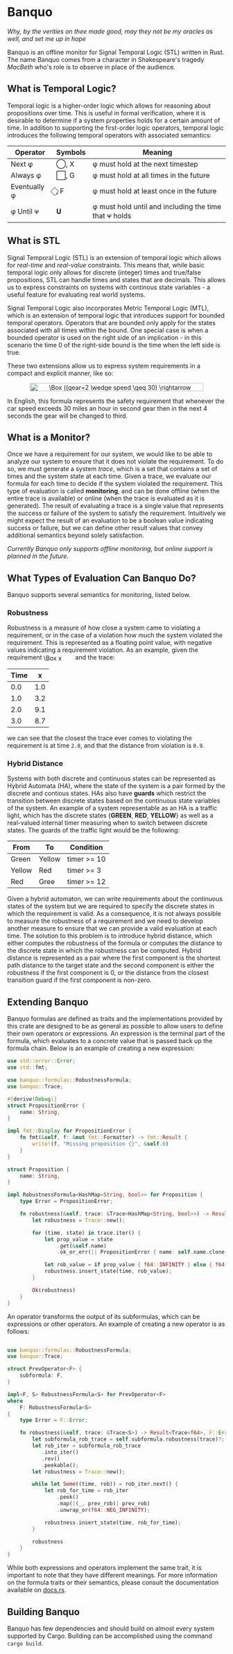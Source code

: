 # Banquo

_Why, by the verities on thee made good, may they not be my oracles as well,_
_and set me up in hope_

Banquo is an offline monitor for Signal Temporal Logic (STL) written in Rust.
The name Banquo comes from a character in Shakespeare's tragedy _MacBeth_ who's
role is to observe in place of the audience.

## What is Temporal Logic?

Temporal logic is a higher-order logic which allows for reasoning about
propositions over time. This is useful in formal verification, where it is
desirable to determine if a system properties holds for a certain amount of
time. In addition to supporting the first-order logic operators, temporal logic
introduces the following temporal operators with associated semantics:

| Operator             | Symbols    | Meaning                                                           |
| -------------------- | ---------- | ---------------------------------------------------------------- |
| Next &#966;          | &#8413;, X | &#966; must hold at the next timestep                            | 
| Always &#966;        | &#8414;, G | &#966; must hold at all times in the future                      |
| Eventually &#966;    | &#8415;, F | &#966; must hold at least once in the future                     |
| &#966; Until &#7466; | &#119828;  | &#966; must hold until and including the time that &#7466; holds |

## What is STL

Signal Temporal Logic (STL) is an extension of temporal logic which allows for
_real-time_ and _real-value_ constraints. This means that, while basic temporal
logic only allows for discrete (integer) times and true/false propositions, STL
can handle times and states that are decimals. This allows us to express
constraints on systems with continous state variables - a useful feature for
evaluating real world systems.

Signal Temporal Logic also incorporates Metric Temporal Logic (MTL), which is an
extension of temporal logic that introduces support for bounded temporal
operators. Operators that are bounded only apply for the states associated with
all times within the bound. One special case is when a bounded operator is used
on the right side of an implication - in this scenario the time 0 of the
right-side bound is the time when the left side is true.

These two extensions allow us to express system requirements in a compact and
explicit manner, like so: 

<center>
<img src="https://bit.ly/3XshqGR"
     align="center"
     border="0"
     alt="\Box ((gear=2 \wedge speed \geq 30) \rightarrow \Diamond\{0,4\}\ gear=3)"
     width="400"
     height="19"/>
</center>

In English, this formula represents the safety requirement that whenever the car
speed exceeds 30 miles an hour in second gear then in the next 4 seconds the
gear will be changed to third.

## What is a Monitor?

Once we have a requirement for our system, we would like to be able to analyze
our system to ensure that it does not violate the requirement. To do so, we must
generate a system _trace_, which is a set that contains a set of times and the
system state at each time. Given a trace, we evaluate our formula for each time
to decide if the system violated the requirement. This type of evaluation is
called __monitoring__, and can be done offline (when the entire trace is
available) or online (when the trace is evaluated as it is generated). The
result of evaluating a trace is a single value that represents the success or
failure of the system to satisfy the requirement. Intuitively we might expect
the result of an evaluation to be a boolean value indicating success or failure,
but we can define other result values that convey additional semantics beyond
solely satisfaction.

_Currently Banquo only supports offline monitoring, but online support is
planned in the future._

## What Types of Evaluation Can Banquo Do?

Banquo supports several semantics for monitoring, listed below. 

### Robustness

Robustness is a measure of how close a system came to violating a requirement,
or in the case of a violation how much the system violated the requirement. This
is represented as a floating point value, with negative values indicating a
requirement violation. As an example, given the requirement
<img src="https://bit.ly/3k3ryY1" align="center" border="0" alt="\Box x \leq 10" width="69" height="17" />
and the trace:

| Time | x   |
| ---- | --- |
| 0.0  | 1.0 |
| 1.0  | 3.2 |
| 2.0  | 9.1 |
| 3.0  | 8.7 |

we can see that the closest the trace ever comes to violating the requirement is
at time `2.0`, and that the distance from violation is `0.9`.

### Hybrid Distance

Systems with both discrete and continuous states can be represented as Hybrid
Automata (HA), where the state of the system is a pair formed by the discrete
and contious states. HAs also have __guards__ which restrict the transition
between discrete states based on the continuous state variables of the system.
An example of a system representable as an HA is a traffic light, which has the
discrete states {__GREEN__, __RED__, __YELLOW__} as well as a real-valued
internal timer measuring when to switch between discrete states. The guards of
the traffic light would be the following:

| From   | To     | Condition   |
| ------ | ------ | ----------- |
| Green  | Yellow | timer >= 10 |
| Yellow | Red    | timer >= 3  |
| Red    | Gree   | timer >= 12 |

Given a hybrid automaton, we can write requirements about the continuous states
of the system but we are required to specify the discrete states in which the
requirement is valid. As a consequence, it is not always possible to measure the
robustness of a requirement and we need to develop another measure to ensure
that we can provide a valid evaluation at each time. The solution to this
problem is to introduce hybrid distance, which either computes the robustness of
the formula or computes the distance to the discrete state in which the
robustness can be computed. Hybrid distance is represented as a pair where the
first component is the shortest path distance to the target state and the second
component is either the robustness if the first component is 0, or the distance
from the closest transition guard if the first component is non-zero.

## Extending Banquo

Banquo formulas are defined as traits and the implementations provided by this
crate are designed to be as general as possible to allow users to define their
own operators or expressions. An expression is the terminal part of the
formula, which evaluates to a concrete value that is passed back up the formula
chain. Below is an example of creating a new expression:

```rust
use std::error::Error;
use std::fmt;

use banquo::formulas::RobustnessFormula;
use banquo::Trace;

#[derive(Debug)]
struct PropositionError {
    name: String,
}

impl fmt::Display for PropositionError {
    fn fmt(&self, f: &mut fmt::Formatter) -> fmt::Result {
        write!(f, "Missing proposition {}", &self.0)
    }
}

struct Proposition {
    name: String,
}

impl RobustnessFormula<HashMap<String, bool>> for Proposition {
    type Error = PropositionError;

    fn robustness(&self, trace: &Trace<HashMap<String, bool>>) -> Result<Trace<f64>, Self::Error> {
        let robustness = Trace::new();

        for (time, state) in trace.iter() {
            let prop_value = state
                .get(&self.name)
                .ok_or_err(|| PropositionError { name: self.name.clone() })?;

            let rob_value = if prop_value { f64::INFINITY } else { f64::NEG_INFINITY };
            robustness.insert_state(time, rob_value);
        }

        Ok(robustness)
    }
}
```


An operator transforms the output of its subformulas, which can be expressions
or other operators. An example of creating a new operator is as follows:

```rust

use banquo::formulas::RobustnessFormula;
use banquo::Trace;

struct PrevOperator<F> {
    subformula: F,
}

impl<F, S> RobustnessFormula<S> for PrevOperator<F>
where
    F: RobustnessFormula<S>
{
    type Error = F::Error;

    fn robustness(&self, trace: &Trace<S>) -> Result<Trace<f64>, F::Error> {
        let subformula_rob_trace = self.subformula.robustness(trace)?;
        let rob_iter = subformula_rob_trace
           .into_iter()
           .rev()
           .peekable();
        let robustness = Trace::new();

        while let Some((time, rob)) = rob_iter.next() {
            let rob_for_time = rob_iter
                .peek()
                .map(|(_, prev_rob)| prev_rob)
                .unwrap_or(f64::NEG_INFINITY);

            robustness.insert_state(time, rob_for_time);
        }

        robustness
    }
}

```

While both expressions and operators implement the same trait, it is important
to note that they have different meanings. For more information on the
formula traits or their semantics, please consult the documentation available on
[docs.rs](https://docs.rs/banquo).

## Building Banquo

Banquo has few dependencies and should build on almost every system supported by
Cargo. Building can be accomplished using the command `cargo build`.
